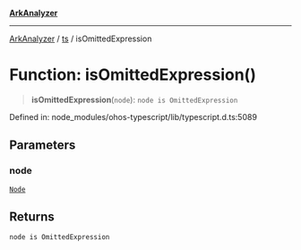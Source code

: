 [**ArkAnalyzer**](../../../../README.md)

***

[ArkAnalyzer](../../../../globals.md) / [ts](../README.md) / isOmittedExpression

# Function: isOmittedExpression()

> **isOmittedExpression**(`node`): `node is OmittedExpression`

Defined in: node\_modules/ohos-typescript/lib/typescript.d.ts:5089

## Parameters

### node

[`Node`](../interfaces/Node.md)

## Returns

`node is OmittedExpression`
